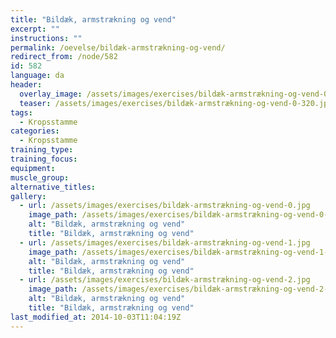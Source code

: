 ```yaml
---
title: "Bildæk, armstrækning og vend"
excerpt: ""
instructions: ""
permalink: /oevelse/bildæk-armstrækning-og-vend/
redirect_from: /node/582
id: 582
language: da
header:
  overlay_image: /assets/images/exercises/bildæk-armstrækning-og-vend-0.jpg
  teaser: /assets/images/exercises/bildæk-armstrækning-og-vend-0-320.jpg
tags:
  - Kropsstamme
categories:
  - Kropsstamme
training_type: 
training_focus: 
equipment:
muscle_group:
alternative_titles:
gallery:
  - url: /assets/images/exercises/bildæk-armstrækning-og-vend-0.jpg
    image_path: /assets/images/exercises/bildæk-armstrækning-og-vend-0-320.jpg
    alt: "Bildæk, armstrækning og vend"
    title: "Bildæk, armstrækning og vend"
  - url: /assets/images/exercises/bildæk-armstrækning-og-vend-1.jpg
    image_path: /assets/images/exercises/bildæk-armstrækning-og-vend-1-320.jpg
    alt: "Bildæk, armstrækning og vend"
    title: "Bildæk, armstrækning og vend"
  - url: /assets/images/exercises/bildæk-armstrækning-og-vend-2.jpg
    image_path: /assets/images/exercises/bildæk-armstrækning-og-vend-2-320.jpg
    alt: "Bildæk, armstrækning og vend"
    title: "Bildæk, armstrækning og vend"
last_modified_at: 2014-10-03T11:04:19Z
---
```



